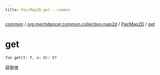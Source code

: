 ```yaml
---
title: PairMap2D.get - common
---
```


[common](../../index.html) / [org.mechdancer.common.collection.map2d](../index.html) / [PairMap2D](index.html) / [get](./get.html)

# get

`fun get(t: T, u: U): V?`

获取值


